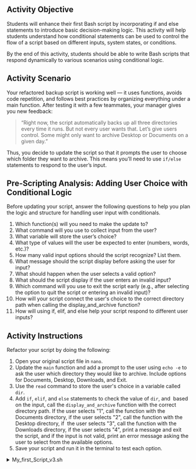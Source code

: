 ## Activity Objective

Students will enhance their first Bash script by incorporating if and else statements to introduce basic decision-making logic. This activity will help students understand how conditional statements can be used to control the flow of a script based on different inputs, system states, or conditions. 

By the end of this activity, students should be able to write Bash scripts that respond dynamically to various scenarios using conditional logic.  

## Activity Scenario
Your refactored backup script is working well — it uses functions, avoids code repetition, and follows best practices by organizing everything under a main function.
After testing it with a few teammates, your manager gives you new feedback:
> “Right now, the script automatically backs up all three directories every time it runs. But not every user wants that. Let’s give users control. Some might only want to archive Desktop or Documents on a given day.”

Thus, you decide to update the script so that it prompts the user to choose which folder they want to archive. This means you’ll need to use `if/else` statements to respond to the user’s input.

## Pre-Scripting Analysis: Adding User Choice with Conditional Logic
Before updating your script, answer the following questions to help you plan the logic and structure for handling user input with conditionals.
1. Which function(s) will you need to make the update to?
2. What command will you use to collect input from the user?
3. What variable will store the user’s choice?
4. What type of values will the user be expected to enter (numbers, words, etc.)?
5. How many valid input options should the script recognize? List them.
6. What message should the script display before asking the user for input?
7. What should happen when the user selects a valid option?
8. What  should the script display if the user enters an invalid input?
9. Which command will you use to exit the script early (e.g., after selecting the option to quit the script or entering an invalid input)?
10. How will your script connect the user's choice to the correct directory path when calling the display_and_archive function?
11. How will using if, elif, and else help your script respond to different user inputs?

## Activity Instructions
Refactor your script by doing the following:
1. Open your original script file in ```nano```.
2. Update the ```main``` function and add a prompt to the user using ```echo -e``` to ask the user which directory they would like to archive. Include options for Documents, Desktop, Downloads, and Exit.
3. Use the ```read``` command to store the user's choice in a variable called ```dir```.
4. Add ```if```, ```elif```, and ```else``` statements to check the value of ```dir```, and  based on the input, call the ```display_and_archive``` function with the correct directory path. If the user selects "1", call the function with the Documents directory, if the user selects "2", call the function with the Desktop directory, if  the user selects "3", call the function with the Downloads directory, if the user selects "4", print a message and exit the script, and if the input is not valid, print an error message asking the user to select from the available options.
5. Save your script and run it in the terminal to test each option.

<details closed>
<summary>My_first_Script_v3.sh</summary>

```bash
#!/bin/bash
# This script now includes user interaction with conditional logic (if/elif/else)
# to allow the user to choose which directory to archive.

# ------------------------------------------
# Function: display_and_archive
# Purpose: Takes a directory path, displays its contents, and creates a compressed archive
# This function reduces code repetition and supports any directory path passed to it.
# ------------------------------------------
display_and_archive() {
    local directory="$1"               # Accepts the directory path as input
    local desk_dir="$HOME/Desktop/"   # Archives will be saved to the Desktop for visibility

    echo "Contents of ${directory##*/}:"  # ${directory##*/} gets just the folder name (e.g., Documents)
    ls -R "$directory"                   # Shows contents of the chosen directory

    echo "Creating archive for ${directory##*/}"
    tar -cvvzf "${desk_dir}${directory##*/}.tar.gz" -C "$directory" .  
    # Creates a .tar.gz archive of the directory contents
    # The -C flag switches into the folder so full paths aren’t included in the archive

    echo "Archive created: ${desk_dir}${directory##*/}.tar.gz"
    echo ""
}

# ------------------------------------------
# Function: main
# Purpose: Handles user input and determines which directory to archive
# Encapsulating the script logic in a main function keeps the code organized
# ------------------------------------------
main(){
    # Define paths to each of the target directories
    local desktop_dir="$HOME/Desktop"
    local documents_dir="$HOME/Documents"
    local downloads_dir="$HOME/Downloads"

    # Display a menu with options for the user
    echo -e "Which directory would you like to create an archive of?\n1. Documents\n2. Desktop\n3. Downloads\n4. Exit"
    
    # Use read to collect the user’s selection and store it in 'dir'
    read -p "Selection: " dir

    # Conditional logic to respond to user input
    if [ "$dir" == "1" ]; then
        display_and_archive $documents_dir         # If the user selects 1, archive Documents
    elif [ "$dir" == "2" ]; then
        display_and_archive $desktop_dir           # If the user selects 2, archive Desktop
    elif [ "$dir" == "3" ]; then
        display_and_archive $downloads_dir         # If the user selects 3, archive Downloads
    elif [ "$dir" == "4" ]; then
        echo "Exiting Script"                      # User chose to exit
        exit 0
    else
        echo "Error, Please select from one of the available options"  # Input was not valid
    fi
}

# Call the main function to begin execution
main

```

</details>



